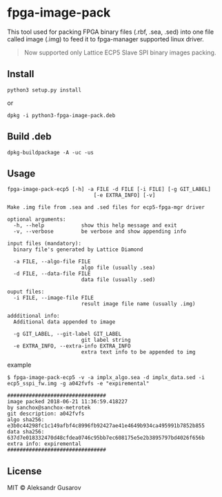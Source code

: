 # fpga-image-pack

This tool used for packing FPGA binary files (.rbf, .sea, .sed) into one
file called image (.img) to feed it to fpga-manager supported linux driver.

> Now supported only Lattice ECP5 Slave SPI binary images packing.

## Install

```
python3 setup.py install
```
or
```
dpkg -i python3-fpga-image-pack.deb
```

## Build .deb

```
dpkg-buildpackage -A -uc -us
```

## Usage

```
fpga-image-pack-ecp5 [-h] -a FILE -d FILE [-i FILE] [-g GIT_LABEL]
                            [-e EXTRA_INFO] [-v]

Make .img file from .sea and .sed files for ecp5-fpga-mgr driver

optional arguments:
  -h, --help            show this help message and exit
  -v, --verbose         be verbose and show appending info

input files (mandatory):
  binary file's generated by Lattice Diamond

  -a FILE, --algo-file FILE
                        algo file (usually .sea)
  -d FILE, --data-file FILE
                        data file (usually .sed)

ouput files:
  -i FILE, --image-file FILE
                        result image file name (usually .img)

addditional info:
  Additional data appended to image

  -g GIT_LABEL, --git-label GIT_LABEL
                        git label string
  -e EXTRA_INFO, --extra-info EXTRA_INFO
                        extra text info to be appended to img

```

example
```
$ fpga-image-pack-ecp5 -v -a implx_algo.sea -d implx_data.sed -i ecp5_sspi_fw.img -g a042fvfs -e "expiremental"

################################
image packed 2018-06-21 11:36:59.418227
by sanchox@sanchox-metrotek
git description: a042fvfs
algo sha256: e3b0c44298fc1c149afbf4c8996fb92427ae41e4649b934ca495991b7852b855
data sha256: 637d7e018332470d48cfdea0746c95bb7ec608175e5e2b3895797bd4026f656b
extra info: expiremental
################################

```

## License

MIT © Aleksandr Gusarov
